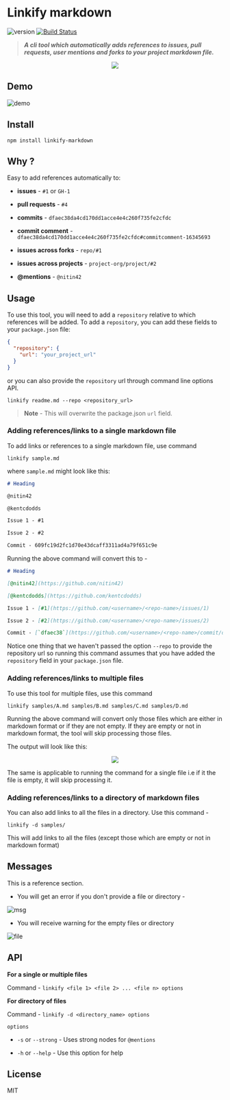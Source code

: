 # Linkify markdown

![version](https://img.shields.io/badge/version-1.0.0-brightgreen.svg)
[![Build Status](https://travis-ci.org/nitin42/linkify-markdown.svg?branch=master)](https://travis-ci.org/nitin42/linkify-markdown)

> ***A cli tool which automatically adds references to issues, pull requests, user mentions and forks to your project markdown file.***

<p align="center">
  <img src="https://gyazo.com/1518fc90b43476098c17ee268f911fce.png" />
</p>

## Demo

![demo](http://g.recordit.co/ZTPOJp7ouz.gif)

## Install

```
npm install linkify-markdown
```

## Why ?

Easy to add references automatically to:

* **issues** - `#1` or `GH-1`

* **pull requests** - `#4`

* **commits** - `dfaec38da4cd170dd1acce4e4c260f735fe2cfdc`

* **commit comment** - `dfaec38da4cd170dd1acce4e4c260f735fe2cfdc#commitcomment-16345693`

* **issues across forks** - `repo/#1`

* **issues across projects** - `project-org/project/#2`

* **@mentions** - `@nitin42`

## Usage

To use this tool, you will need to add a `repository` relative to which references will be added. To add a `repository`, you can add these fields to your `package.json` file:

```json
{
  "repository": {
    "url": "your_project_url"
  }
}
```

or you can also provide the `repository` url through command line options API.

```
linkify readme.md --repo <repository_url>
```

> **Note** - This will overwrite the package.json `url` field.

### Adding references/links to a single markdown file

To add links or references to a single markdown file, use command

```
linkify sample.md
```

where `sample.md` might look like this:

```markdown
# Heading

@nitin42

@kentcdodds

Issue 1 - #1

Issue 2 - #2

Commit - 609fc19d2fc1d70e43dcaff3311ad4a79f651c9e
```

Running the above command will convert this to -

```markdown
# Heading

[@nitin42](https://github.com/nitin42)

[@kentcdodds](https://github.com/kentcdodds)

Issue 1 - [#1](https://github.com/<username>/<repo-name>/issues/1)

Issue 2 - [#2](https://github.com/<username>/<repo-name>/issues/2)

Commit - [`dfaec38`](https://github.com/<username>/<repo-name>/commit/dfaec38da4cd170dd1acce4e4c260f735fe2cfdc)
```

Notice one thing that we haven't passed the option `--repo` to provide the repository url so running this command assumes that you have added the `repository` field in your `package.json` file.

### Adding references/links to multiple files

To use this tool for multiple files, use this command

```
linkify samples/A.md samples/B.md samples/C.md samples/D.md
```

Running the above command will convert only those files which are either in markdown format or if they are not empty. If they are empty or not in markdown format, the tool will skip processing those files.

The output will look like this:

<p align="center">
  <img src="https://gyazo.com/16fb0cabaf2635afcf3bd71ec3012e7a.png" />
</p>

The same is applicable to running the command for a single file i.e if it the file is empty, it will skip processing it.

### Adding references/links to a directory of markdown files

You can also add links to all the files in a directory. Use this command -

```
linkify -d samples/
```

This will add links to all the files (except those which are empty or not in markdown format)

## Messages

This is a reference section.

* You will get an error if you don't provide a file or directory -

![msg](https://i.gyazo.com/ba53752071db872258fb7453d1dacf91.png)

* You will receive warning for the empty files or directory

![file](https://gyazo.com/34646a73d23b4dbe59beae9ba8765a37.png)

## API

**For a single or multiple files**

Command - `linkify <file 1> <file 2> ... <file n> options`

**For directory of files**

Command - `linkify -d <directory_name> options`

`options`

* `-s` or `--strong` - Uses strong nodes for `@mentions`

* `-h` or `--help` - Use this option for help

## License

MIT
